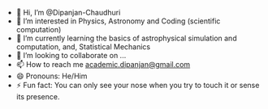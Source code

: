 - 👋 Hi, I’m @Dipanjan-Chaudhuri
- 👀 I’m interested in Physics, Astronomy and Coding (scientific computation)
- 🌱 I’m currently learning the basics of astrophysical simulation and computation, and, Statistical Mechanics
- 💞️ I’m looking to collaborate on ... 
- 📫 How to reach me academic.dipanjan@gmail.com
- 😄 Pronouns: He/Him
- ⚡ Fun fact: You can only see your nose when you try to touch it or sense its presence.

<!---
Dipanjan-Chaudhuri/Dipanjan-Chaudhuri is a ✨ special ✨ repository because its `README.md` (this file) appears on your GitHub profile.
You can click the Preview link to take a look at your changes.
--->

